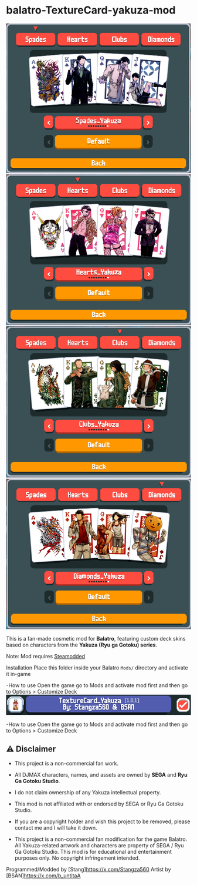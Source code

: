 # balatro-TextureCard-yakuza-mod
![image](https://github.com/Stangza560/balatro-TextureCard-yakuza-mod/blob/main/ASSETS/Screenshot%202025-06-05%20022850.png)
![image](https://github.com/Stangza560/balatro-TextureCard-yakuza-mod/blob/main/ASSETS/Screenshot%202025-06-05%20022859.png)
![image](https://github.com/Stangza560/balatro-TextureCard-yakuza-mod/blob/main/ASSETS/Screenshot%202025-06-05%20022906.png)
![image](https://github.com/Stangza560/balatro-TextureCard-yakuza-mod/blob/main/ASSETS/Screenshot%202025-06-05%20022914.png)

 This is a fan-made cosmetic mod for **Balatro**, featuring custom deck skins based on characters from the **Yakuza (Ryu ga Gotoku) series**.

 Note: Mod requires [Steamodded](https://github.com/Steamodded/smods)

Installation
Place this folder inside your Balatro `Mods/` directory and activate it in-game

-How to use 
Open the game go to Mods and activate mod first and then go to Options > Customize Deck 
![image](https://github.com/Stangza560/balatro-TextureCard-yakuza-mod/blob/main/ASSETS/Screenshot%202025-06-05%20022926.png)

-How to use 
Open the game go to Mods and activate mod first and then go to Options > Customize Deck 


 ## ⚠ Disclaimer
- This project is a non-commercial fan work.
- All DJMAX characters, names, and assets are owned by **SEGA** and **Ryu Ga Gotoku Studio**.
- I do not claim ownership of any Yakuza intellectual property.
- This mod is not affiliated with or endorsed by SEGA or Ryu Ga Gotoku Studio.
- If you are a copyright holder and wish this project to be removed, please contact me and I will take it down.

- This project is a non-commercial fan modification for the game Balatro.
All Yakuza-related artwork and characters are property of SEGA / Ryu Ga Gotoku Studio.
This mod is for educational and entertainment purposes only. No copyright infringement intended.
  
Programmed/Modded by [Stang]https://x.com/Stangza560 
Artist by [BSAN]https://x.com/b_untitaA
